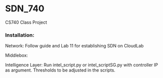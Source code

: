 # SDN_740
CS740 Class Project

### Installation:
Network: Follow guide and Lab 11 for establishing SDN on CloudLab

Middlebox: 

Intelligence Layer: Run intel_script.py or intel_scriptSG.py with controller IP as argument. Thresholds to be adjusted in the scripts.
